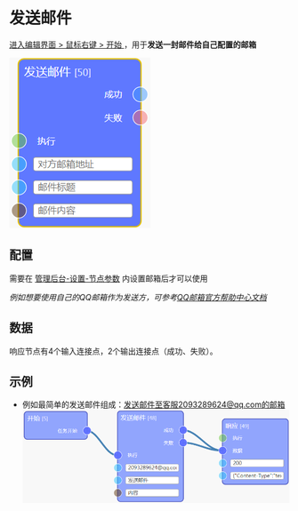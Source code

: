 # 发送邮件
[进入编辑界面 > 鼠标右键 > 开始 ](https://eeg-admin.bmob.cn/#/editor/eeg)，用于**发送一封邮件给自己配置的邮箱**

![响应节点](https://raw.githubusercontent.com/vi77/eeg/master/images/node/email.png)

## 配置

需要在 [管理后台-设置-节点参数](https://eeg-admin.bmob.cn/#/setting/nodeparams) 内设置邮箱后才可以使用

*例如想要使用自己的QQ邮箱作为发送方，可参考[QQ邮箱官方帮助中心文档](https://service.mail.qq.com/cgi-bin/help?subtype=1&&id=28&&no=371)*


## 数据
响应节点有4个输入连接点，2个输出连接点（成功、失败）。

## 示例

- 例如最简单的发送邮件组成：发送邮件至客服2093289624@qq.com的邮箱
![最简脑图](https://raw.githubusercontent.com/vi77/eeg/master/images/node/email-example.png)
